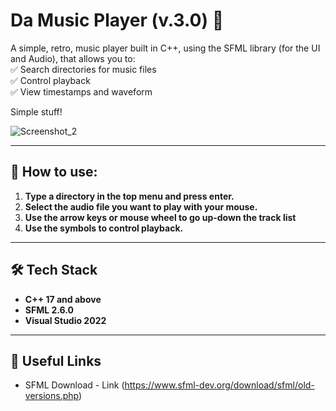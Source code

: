 # Da Music Player (v.3.0) 🎵  

A simple, retro, music player built in C++, using the SFML library (for the UI and Audio), that allows you to:  
✅ Search directories for music files  
✅ Control playback  
✅ View timestamps and waveform

Simple stuff!  

![Screenshot_2](https://github.com/user-attachments/assets/23647709-7f5f-44d9-813a-9375e4e1f196)

---

## 💁 How to use:
1. **Type a directory in the top menu and press enter.**
2. **Select the audio file you want to play with your mouse.**
3. **Use the arrow keys or mouse wheel to go up-down the track list**
4. **Use the symbols to control playback.**

---

## 🛠️ Tech Stack  
- **C++ 17 and above**  
- **SFML 2.6.0**
- **Visual Studio 2022**

---

## 🔗 Useful Links  
- SFML Download - Link (https://www.sfml-dev.org/download/sfml/old-versions.php)  
